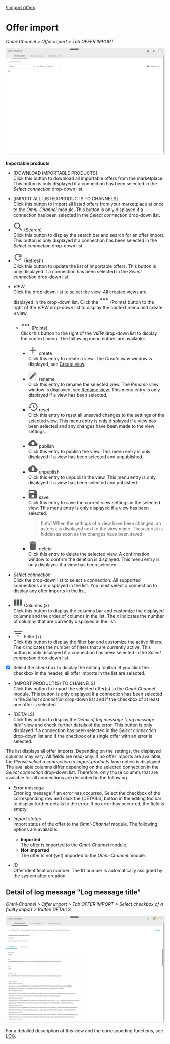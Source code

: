 [!!Import offers](../Operation/02_ImportOffers.md)

# Offer import

*Omni-Channel > Offer import > Tab OFFER IMPORT*

![Offer import](../../Assets/Screenshots/Channels/OfferImport/OfferImport/OfferImport.png "[Offer import]")

**Importable products**

- [DOWNLOAD IMPORTABLE PRODUCTS]   
    Click this button to download all importable offers from the marketplace. This button is only displayed if a connection has been selected in the *Select connection* drop-down list.

- [IMPORT ALL LISTED PRODUCTS TO CHANNELS]   
    Click this button to import all listed offers from your marketplace at once to the *Omni-Channel* module. This button is only displayed if a connection has been selected in the *Select connection* drop-down list.

- ![Search](../../Assets/Icons/Search.png "[Search]") (Search)   
    Click this button to display the search bar and search for an offer import. This button is only displayed if a connection has been selected in the *Select connection* drop-down list.

- ![Refresh](../../Assets/Icons/Refresh01.png "[Refresh]") (Refresh)   
    Click this button to update the list of importable offers. This button is only displayed if a connection has been selected in the *Select connection* drop-down list.

- *VIEW*   
    Click the drop-down list to select the view. All created views are displayed in the drop-down list. Click the ![Points](../../Assets/Icons/Points01.png "[Points]") (Points) button to the right of the *VIEW* drop-down list to display the context menu and create a view.   

    - ![Points](../../Assets/Icons/Points01.png "[Points]") (Points)      
        Click this button to the right of the *VIEW* drop-down list to display the context menu. The following menu entries are available:

        - ![Create](../../Assets/Icons/Plus06.png "[Create]") create  
            Click this entry to create a view. The *Create view* window is displayed, see [Create view](#create-view).

        - ![Rename](../../Assets/Icons/Edit02.png "[Rename]") rename  
            Click this entry to rename the selected view. The *Rename view* window is displayed, see [Rename view](#rename-view). This menu entry is only displayed if a view has been selected.

        - ![Reset](../../Assets/Icons/Reset.png "[Reset]") reset  
            Click this entry to reset all unsaved changes to the settings of the selected view. This menu entry is only displayed if a view has been selected and any changes have been made to the view settings.

        - ![Publish](../../Assets/Icons/Publish.png "[Publish]") publish  
            Click this entry to publish the view. This menu entry is only displayed if a view has been selected and unpublished.

        - ![Unpublish](../../Assets/Icons/Unpublish.png "[Unpublish]") unpublish  
            Click this entry to unpublish the view. This menu entry is only displayed if a view has been selected and published.

        - ![Save](../../Assets/Icons/Save.png "[Save]") save  
            Click this entry to save the current view settings in the selected view. This menu entry is only displayed if a view has been selected.

            > [Info] When the settings of a view have been changed, an asterisk is displayed next to the view name. The asterisk is hidden as soon as the changes have been saved.

        - ![Delete](../../Assets/Icons/Trash01.png "[Delete]") delete  
            Click this entry to delete the selected view. A confirmation window to confirm the deletion is displayed. This menu entry is only displayed if a view has been selected.

- *Select connection*    
    Click the drop-down list to select a connection. All supported connections are displayed in the list. You must select a connection to display any offer imports in the list.

- ![Columns](../../Assets/Icons/Columns.png "[Columns]") Columns (x)   
    Click this button to display the columns bar and customize the displayed columns and the order of columns in the list. The *x* indicates the number of columns that are currently displayed in the list.

- ![Filter](../../Assets/Icons/Filter.png "[Filter]") Filter (x)   
    Click this button to display the filter bar and customize the active filters. The *x* indicates the number of filters that are currently active. This button is only displayed if a connection has been selected in the *Select connection* drop-down list.

- [x]     
    Select the checkbox to display the editing toolbar. If you click the checkbox in the header, all offer imports in the list are selected.

- [IMPORT PRODUCT(S) TO CHANNELS]   
    Click this button to import the selected offer(s) to the *Omni-Channel* module. This button is only displayed if a connection has been selected in the *Select connection* drop-down list and if the checkbox of at least one offer is selected.

- [DETAILS]   
    Click this button to display the *Detail of log message "Log message title"* view and check further details of the error. This button is only displayed if a connection has been selected in the *Select connection* drop-down list and if the checkbox of a single offer with an error is selected.


The list displays all offer imports. Depending on the settings, the displayed columns may vary. All fields are read-only. If no offer imports are available, the *Please select a connection to import products from* notice is displayed. The available columns differ depending on the selected connection in the *Select connection* drop-down list. Therefore, only those columns that are available for all connections are described in the following.

- *Error message*   
    Error log message if an error has occurred. Select the checkbox of the corresponding row and click the [DETAILS] button in the editing toolbar to display further details to the error. If no error has occurred, the field is empty.

- *Import status*   
    Import status of the offer to the *Omni-Channel* module. The following options are available:  
    - **Imported**   
        The offer is imported to the *Omni-Channel* module.  
    - **Not imported**   
        The offer is not (yet) imported to the *Omni-Channel* module.   

[comment]: <> (Are there further statuses?)

- *ID*   
    Offer identification number. The ID number is automatically assigned by the system after creation.


## Detail of log message "Log message title"

*Omni-Channel > Offer import > Tab OFFER IMPORT > Select checkbox of a faulty import > Button DETAILS*

![Detail of log message](../../Assets/Screenshots/Channels/OfferImport/OfferImport/DetailLogMessage.png "[Detail of log message]")

[comment]: <> (add screenshot)

For a detailed description of this view and the corresponding functions, see [LOG](./06a_Log.md#detail-of-log-message-log-message-title).
